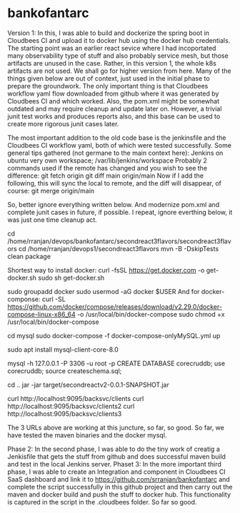 # bankofantarc
Version 1: In this, I was able to build and dockerize the spring boot in Cloudbees CI and upload it to docker hub using
the docker hub credentials.
The starting point was an earlier react sevice where I had incoportated many observability type of stuff and also probably 
service mesh, but those artifacts are unused in the case. Rather, in this version 1, the whole k8s artifacts are not used.
We shall go for higher version from here.
Many of the things given below are out of context, just used in the initial phase to prepare the groundwork.
The only important thing is that Cloudbees workflow yaml flow downloaded from github where it was generated by Cloudbees CI and 
which worked.
Also, the pom.xml might be somewhat outdated and may require cleanup and update later on. However, a trivial junit test works and produces reports also, and this base can be used to create more rigorous junit cases later.

The most important addition to the old code base is the jenkinsfile and the Cloudbees CI workflow yaml, both of which were tested successfully.
Some general tips gathered (not germane to the main context here):
Jenkins on ubuntu very own workspace;
/var/lib/jenkins/workspace
Probably 2 commands used if the remote has changed and you wish to see the difference: 
git fetch origin
git diff main origin/main
Now if I add the following, this will sync the local to remote, and the diff will disappear, of course:
git merge origin/main


So, better ignore everything written below. And modernize pom.xml and complete junit cases in future, if possible.
I repeat, ignore everthing below, it was just one time cleanup act.

cd /home/rranjan/devops/bankofantarc/secondreact3flavors/secondreact3flavors
cd /home/rranjan/devops1/secondreact3flavors
mvn -B -DskipTests clean package

Shortest way to install docker:
 curl -fsSL https://get.docker.com -o get-docker.sh
sudo sh get-docker.sh

sudo groupadd docker
sudo usermod -aG docker $USER
And for docker-componse:
curl -SL https://github.com/docker/compose/releases/download/v2.29.0/docker-compose-linux-x86_64 -o /usr/local/bin/docker-compose
sudo chmod +x /usr/local/bin/docker-compose

cd mysql
sudo docker-compose -f docker-compose-onlyMySQL.yml up

sudo apt install mysql-client-core-8.0

mysql -h 127.0.0.1 -P 3306 -u root -p
CREATE DATABASE corecruddb;
use corecruddb;
source createschema.sql;

cd ..
jar -jar target/secondreactv2-0.0.1-SNAPSHOT.jar

curl http://localhost:9095/backsvc/clients
curl http://localhost:9095/backsvc/clients2
curl http://localhost:9095/backsvc/clients3

The 3 URLs above are working at this juncture, so far, so good. 
So far, we have tested the maven binaries and the docker mysql.

Phase 2:
In the second phase, I was able to do the tiny work of creatig a Jenkisfile that gets the stuff from github and does successful 
maven build and test in the local Jenkins server.
Phaset 3:
 In the more important third phase, I was able to create an Integration and component in Cloudbees CI SaaS dashboard and     link  it to     https://github.com/srranjan/bankofantarc and complete the script successfully in this github project  and then carry out the maven and docker build and push the stuff to  docker hub. This functionality is captured in the script in the .cloudbees folder.
So far so good.
 
